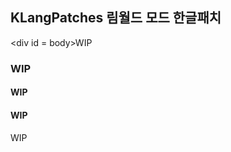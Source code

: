 <h2>KLangPatches 림월드 모드 한글패치</h2> 
  
 <div id = body>WIP</div> 
 <h3>WIP</h3> 
 <footer id = footer> 
 <h4>WIP</h4> 
</footer> 
 <h4>WIP</h4> 
 <div>WIP</div>
